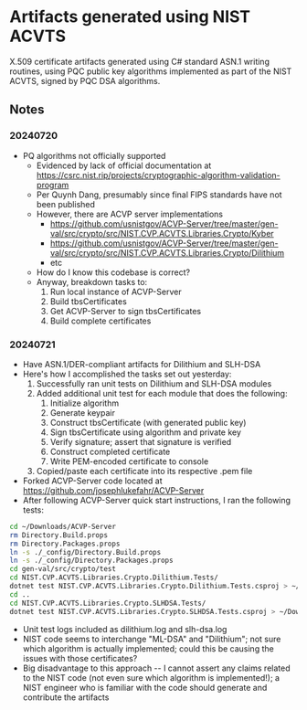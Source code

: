 # Artifacts generated using NIST ACVTS

X.509 certificate artifacts generated using C# standard ASN.1 writing routines, using PQC public key algorithms implemented as part of the NIST ACVTS, signed by PQC DSA algorithms.

## Notes

### 20240720

- PQ algorithms not officially supported
  - Evidenced by lack of official documentation at https://csrc.nist.rip/projects/cryptographic-algorithm-validation-program
  - Per Quynh Dang, presumably since final FIPS standards have not been published
  - However, there are ACVP server implementations
    - https://github.com/usnistgov/ACVP-Server/tree/master/gen-val/src/crypto/src/NIST.CVP.ACVTS.Libraries.Crypto/Kyber
    - https://github.com/usnistgov/ACVP-Server/tree/master/gen-val/src/crypto/src/NIST.CVP.ACVTS.Libraries.Crypto/Dilithium
    - etc
  - How do I know this codebase is correct?
  - Anyway, breakdown tasks to:
    1. Run local instance of ACVP-Server
    2. Build tbsCertificates
    3. Get ACVP-Server to sign tbsCertificates
    4. Build complete certificates

### 20240721

- Have ASN.1/DER-compliant artifacts for Dilithium and SLH-DSA
- Here's how I accomplished the tasks set out yesterday:
  1. Successfully ran unit tests on Dilithium and SLH-DSA modules
  2. Added additional unit test for each module that does the following:
     1. Initialize algorithm
     2. Generate keypair
     3. Construct tbsCertificate (with generated public key)
     4. Sign tbsCertificate using algorithm and private key
     5. Verify signature; assert that signature is verified
     5. Construct completed certificate
     6. Write PEM-encoded certificate to console
  3. Copied/paste each certificate into its respective .pem file
- Forked ACVP-Server code located at https://github.com/josephlukefahr/ACVP-Server
- After following ACVP-Server quick start instructions, I ran the following tests:
```bash
cd ~/Downloads/ACVP-Server
rm Directory.Build.props
rm Directory.Packages.props
ln -s ./_config/Directory.Build.props
ln -s ./_config/Directory.Packages.props
cd gen-val/src/crypto/test
cd NIST.CVP.ACVTS.Libraries.Crypto.Dilithium.Tests/
dotnet test NIST.CVP.ACVTS.Libraries.Crypto.Dilithium.Tests.csproj > ~/Downloads/pqc-certificates/providers/nist-acvts-test/dilithium.log
cd ..
cd NIST.CVP.ACVTS.Libraries.Crypto.SLHDSA.Tests/
dotnet test NIST.CVP.ACVTS.Libraries.Crypto.SLHDSA.Tests.csproj > ~/Downloads/pqc-certificates/providers/nist-acvts-test/slhdsa.log
```
- Unit test logs included as dilithium.log and slh-dsa.log
- NIST code seems to interchange "ML-DSA" and "Dilithium"; not sure which algorithm is actually implemented; could this be causing the issues with those certificates?
- Big disadvantage to this approach -- I cannot assert any claims related to the NIST code (not even sure which algorithm is implemented!); a NIST engineer who is familiar with the code should generate and contribute the artifacts
